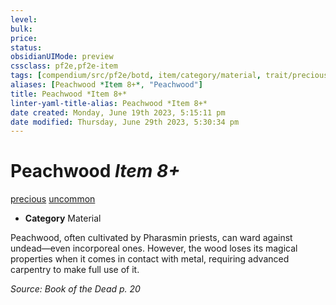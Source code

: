 ```yaml
---
level:
bulk:
price:
status:
obsidianUIMode: preview
cssclass: pf2e,pf2e-item
tags: [compendium/src/pf2e/botd, item/category/material, trait/precious, trait/uncommon]
aliases: [Peachwood *Item 8+*, "Peachwood"]
title: Peachwood *Item 8+*
linter-yaml-title-alias: Peachwood *Item 8+*
date created: Monday, June 19th 2023, 5:15:11 pm
date modified: Thursday, June 29th 2023, 5:30:34 pm
---
```


# Peachwood *Item 8+*

[precious](rules/traits/precious.md) [uncommon](rules/traits/uncommon.md)  

- **Category** Material

Peachwood, often cultivated by Pharasmin priests, can ward against undead—even incorporeal ones. However, the wood loses its magical properties when it comes in contact with metal, requiring advanced carpentry to make full use of it.

*Source: Book of the Dead p. 20*
